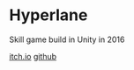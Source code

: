 # Hyperlane

Skill game build in Unity in 2016

[itch.io](https://m6freeman.itch.io/hyperlane)
[github](https://github.com/m6freeman/Hyperlane)
